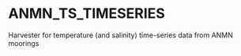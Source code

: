 ANMN_TS_TIMESERIES
==================

Harvester for temperature (and salinity) time-series data from ANMN moorings

